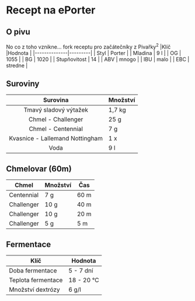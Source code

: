 # Recept na ePorter

## O pivu
No co z toho vznikne... fork receptu pro začátečníky z Pivařky<sup>2</sup>
|Klíč          |Hodnota  |
|--------------|---------|
| Styl         | Porter  |
| Mladina      | 9 l     |
| OG           | 1055    |
| BG           | 1020    |
| Stupňovitost | 14      |
| ABV          | mnogo   |
| IBU          | malo    |
| EBC          | stredne |

## Suroviny
|             Surovina            |  Množství |
|:-------------------------------:|-----------|
| Tmavý sladový výtažek           | 1,7 kg    |
| Chmel - Challenger              | 25 g      |
| Chmel - Centennial              | 7 g       |
| Kvasnice - Lallemand Nottingham | 1 x       |
| Voda                            | 9 l       |

## Chmelovar (60m)
| Chmel      | Množství | Čas  |
|------------|----------|------|
| Centennial | 7 g      | 60 m |
| Challenger | 10 g     | 40 m |
| Challenger | 10 g     | 20 m |
| Challenger | 5 g      | 5 m  |

## Fermentace
| Klíč               | Hodnota    |
|--------------------|------------|
| Doba fermentace    | 5 - 7 dní  |
| Teplota fermentace | 18 - 20 °C |
| Množství dextrózy  | 6 g/l      |

